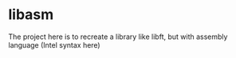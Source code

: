 # libasm
The project here is to recreate a library like libft, but with assembly language (Intel syntax here)
